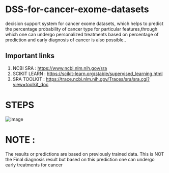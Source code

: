 # DSS-for-cancer-exome-datasets
decision support system for cancer exome datasets, which helps to predict the percentage probability of cancer type for particular features,through which
one can undergo personalized treatments based on percentage of prediction and early diagnosis of cancer is also possible..

## Important links
1. NCBI SRA : https://www.ncbi.nlm.nih.gov/sra
2. SCIKIT LEARN : https://scikit-learn.org/stable/supervised_learning.html
3. SRA TOOLKIT : https://trace.ncbi.nlm.nih.gov/Traces/sra/sra.cgi?view=toolkit_doc

# STEPS
![image](https://user-images.githubusercontent.com/70704151/136044841-d5cc8d1d-655e-4794-99ee-d025049d1da1.png)

# NOTE : 
The results or predictions are based on previously trained data. This is NOT the Final diagnosis result but based on this prediction one can undergo early treatments for cancer





